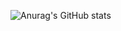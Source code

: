 ![Anurag's GitHub stats](https://github-readme-stats.vercel.app/api?username=staongitt&show_icons=true&theme=radical)
